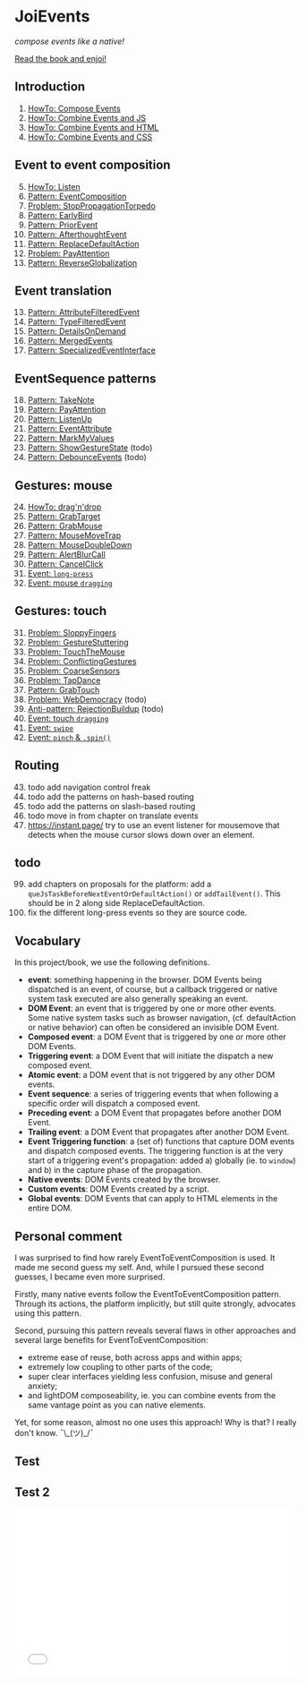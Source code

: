 # JoiEvents
 *compose events like a native!*

<a href="https://orstavik.github.io/JoiEvents/">Read the book and enjoi!</a>

## Introduction

1. [HowTo: Compose Events](doc/1_Intro/HowTo1_composeWithEvents)
1. [HowTo: Combine Events and JS](doc/1_Intro/HowTo2_EventsAndJs)
1. [HowTo: Combine Events and HTML](doc/1_Intro/HowTo3_EventsAndHTML)
1. [HowTo: Combine Events and CSS](doc/1_Intro/HowTo4_EventsAndCss)

## Event to event composition

5. [HowTo: Listen](doc/2_EventToEvent/HowTo_listen)
5. [Pattern: EventComposition](doc/2_EventToEvent/Pattern1_EventComposition)
5. [Problem: StopPropagationTorpedo](doc/2_EventToEvent/Problem1_StopPropagationTorpedo)
5. [Pattern: EarlyBird](doc/2_EventToEvent/Pattern2_EarlyBird)
5. [Pattern: PriorEvent](doc/2_EventToEvent/Pattern3_PriorEvent)
5. [Pattern: AfterthoughtEvent](doc/2_EventToEvent/Pattern4_AfterthoughtEvent)
5. [Pattern: ReplaceDefaultAction](doc/2_EventToEvent/Pattern5_ReplaceDefaultAction)
5. [Problem: PayAttention](2_EventToEvent//Problem2_PayAttention)
5. [Pattern: ReverseGlobalization](doc/2_EventToEvent/Pattern21_ReverseGlobalization)

## Event translation

13. [Pattern: AttributeFilteredEvent](doc/3_EventTranslationAndRouting/Pattern6_AttributeFilteredEvent)
13. [Pattern: TypeFilteredEvent](doc/3_EventTranslationAndRouting/Pattern7_TypeFilteredEvent)
13. [Pattern: DetailsOnDemand](doc/3_EventTranslationAndRouting/Pattern8_DetailsOnDemand)
13. [Pattern: MergedEvents](doc/3_EventTranslationAndRouting/Pattern9_MergedEvents)
13. [Pattern: SpecializedEventInterface](doc/3_EventTranslationAndRouting/Pattern18_SpecializedEventInterface)

## EventSequence patterns

18. [Pattern: TakeNote](doc/4_EventSequence/Pattern10_TakeNote)
18. [Pattern: PayAttention](doc/4_EventSequence/Problem2_PayAttention)
18. [Pattern: ListenUp](doc/4_EventSequence/Pattern11_ListenUp)
18. [Pattern: EventAttribute](doc/4_EventSequence/Pattern12_EventAttribute)
18. [Pattern: MarkMyValues](doc/4_EventSequence/Pattern17_MarkMyValues)
18. [Pattern: ShowGestureState](4_EventSequence/Pattern23_ShowGestureState) (todo)
18. [Pattern: DebounceEvents](doc/4_EventSequence/Pattern16_DebounceEvents.md) (todo)

## Gestures: mouse

24. [HowTo: drag'n'drop](doc/5_MouseGestures/HowTo_DragNDrop)
24. [Pattern: GrabTarget](doc/5_MouseGestures/Pattern13_GrabTarget)
24. [Pattern: GrabMouse](doc/5_MouseGestures/Pattern14_GrabMouse)
24. [Pattern: MouseMoveTrap](docs/5_MouseGestures/Pattern19_MouseMoveTrap)
24. [Pattern: MouseDoubleDown](docs/5_MouseGestures/Pattern26_MouseDoubleDown)
24. [Pattern: AlertBlurCall](docs/5_MouseGestures/Pattern25_AlertBlurCall)
24. [Pattern: CancelClick](doc/5_MouseGestures/Pattern20_CancelClick)
24. [Event: `long-press`](doc/5_MouseGestures/Event_long-press)
24. [Event: mouse `dragging`](doc/5_MouseGestures/Event_dragFling)

## Gestures: touch

31. [Problem: SloppyFingers](doc/6_TouchGestures/Problem1_sloppy_fingers)
31. [Problem: GestureStuttering](doc/6_TouchGestures/Problem2_gesture_stuttering)
31. [Problem: TouchTheMouse](doc/6_TouchGestures/Problem3_touch_the_mouse)
31. [Problem: ConflictingGestures](doc/6_TouchGestures/Problem4_conflicting_gestures)
31. [Problem: CoarseSensors](doc/6_TouchGestures/Problem5_coarse_sensors)
31. [Problem: TapDance](doc/6_TouchGestures/Problem6_TapDance)
31. [Pattern: GrabTouch](doc/6_TouchGestures/Pattern15_GrabTouch)
31. [Problem: WebDemocracy](doc/6_TouchGestures/Problem7_WebDemocracy) (todo)
31. [Anti-pattern: RejectionBuildup](doc/6_TouchGestures/AntipatternX_RejectionBuildup) (todo)
31. [Event: touch `dragging`](doc/6_TouchGestures/Event_dragFling)
31. [Event: `swipe`](doc/6_TouchGestures/Event_swipe)
31. [Event: `pinch` & `.spin()`](doc/6_TouchGestures/Event_pinchSpin)

## Routing

43. todo add navigation control freak
43. todo add the patterns on hash-based routing
43. todo add the patterns on slash-based routing
43. todo move in from chapter on translate events
43. https://instant.page/ try to use an event listener for mousemove that detects when 
    the mouse cursor slows down over an element.

## todo

99. add chapters on proposals for the platform: add a `queJsTaskBeforeNextEventOrDefaultAction()` 
    or `addTailEvent()`. This should be in 2 along side ReplaceDefaultAction.
99. fix the different long-press events so they are source code.

## Vocabulary

In this project/book, we use the following definitions.

 * **event**: something happening in the browser. DOM Events being dispatched is an event, of course,
   but a callback triggered or native system task executed are also generally speaking an event.
 * **DOM Event**: an event that is triggered by one or more other events. Some native system tasks
   such as browser navigation, (cf. defaultAction or native behavior) can often be considered an
   invisible DOM Event.
 * **Composed event**: a DOM Event that is triggered by one or more other DOM Events.
 * **Triggering event**: a DOM Event that will initiate the dispatch a new composed event.
 * **Atomic event**: a DOM event that is not triggered by any other DOM events.
 * **Event sequence**: a series of triggering events that when following a specific order 
   will dispatch a composed event.
 * **Preceding event**: a DOM Event that propagates before another DOM Event.
 * **Trailing event**: a DOM Event that propagates after another DOM Event.
 * **Event Triggering function**: a (set of) functions that capture DOM events and dispatch composed events.
   The triggering function is at the very start of a triggering event's propagation: 
   added a) globally (ie. to `window`) and b) in the capture phase of the propagation.
 * **Native events**: DOM Events created by the browser.
 * **Custom events**: DOM Events created by a script.
 * **Global events**: DOM Events that can apply to HTML elements in the entire DOM.

## Personal comment
I was surprised to find how rarely EventToEventComposition is used. 
It made me second guess my self.
And, while I pursued these second guesses, I became even more surprised. 

Firstly, many native events follow the EventToEventComposition pattern. 
Through its actions, the platform implicitly, but still quite strongly, advocates using this pattern. 

Second, pursuing this pattern reveals several flaws in other approaches and several large benefits 
for EventToEventComposition: 
 * extreme ease of reuse, both across apps and within apps; 
 * extremely low coupling to other parts of the code;
 * super clear interfaces yielding less confusion, misuse and general anxiety;
 * and lightDOM composeability, ie. you can combine events from the same vantage point as you can native elements. 

Yet, for some reason, almost no one uses this approach! Why is that? 
I really don't know. ¯\\\_(ツ)\_/¯


## Test

<script async src="//jsfiddle.net/orstavik/8byg1o6s/1/embed/html,result/"></script>

## Test 2

<iframe width="100%" height="300" src="//jsfiddle.net/orstavik/8byg1o6s/1/embedded/html,result/" allowfullscreen="allowfullscreen" allowpaymentrequest frameborder="0"></iframe>